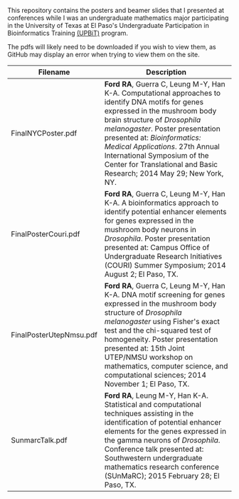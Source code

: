 This repository contains the posters and beamer slides that I presented at conferences while I was an undergraduate mathematics major participating in the University of Texas at El Paso's Undergraduate Participation in Bioinformatics Training [(UPBiT)](http://www.bioinformatics.utep.edu/UPBiT/index.php) program.

The pdfs will likely need to be downloaded if you wish to view them, as GitHub may display an error when trying to view them on the site.

Filename | Description
-------- | -----------
FinalNYCPoster.pdf | **Ford RA**, Guerra C, Leung M-Y, Han K-A. Computational approaches to identify DNA motifs for genes expressed in the mushroom body brain structure of *Drosophila melanogaster*. Poster presentation presented at: *Bioinformatics: Medical Applications*. 27th Annual International Symposium of the Center for Translational and Basic Research; 2014 May 29; New York, NY.
FinalPosterCouri.pdf | **Ford RA**, Guerra C, Leung M-Y, Han K-A. A bioinformatics approach to identify potential enhancer elements for genes expressed in the mushroom body neurons in *Drosophila*. Poster presentation presented at: Campus Office of Undergraduate Research Initiatives (COURI) Summer Symposium; 2014 August 2; El Paso, TX.
FinalPosterUtepNmsu.pdf | **Ford RA**, Guerra C, Leung M-Y, Han K-A. DNA motif screening for genes expressed in the mushroom body structure of *Drosophila melanogaster* using Fisher's exact test and the chi-squared test of homogeneity. Poster presentation presented at: 15th Joint UTEP/NMSU workshop on mathematics, computer science, and computational sciences; 2014 November 1; El Paso, TX.
SunmarcTalk.pdf | **Ford RA**, Leung M-Y, Han K-A. Statistical and computational techniques assisting in the identification of potential enhancer elements for the genes expressed in the gamma neurons of *Drosophila*. Conference talk presented at: Southwestern undergraduate mathematics research conference (SUnMaRC); 2015 February 28; El Paso, TX.
